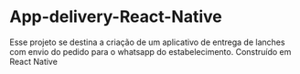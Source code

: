 # App-delivery-React-Native
Esse projeto se destina a criação de um aplicativo de entrega de lanches com envio do pedido para o whatsapp do estabelecimento. Construído em React Native

